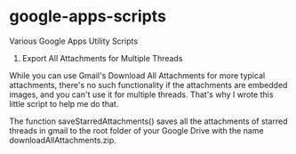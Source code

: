 # google-apps-scripts
Various Google Apps Utility Scripts

1. Export All Attachments for Multiple Threads

While you can use Gmail's Download All Attachments for more typical attachments, there's no such functionality if the attachments are embedded images, and you can't use it for multiple threads. That's why I wrote this little script to help me do that.

The function saveStarredAttachments() saves all the attachments of starred threads in gmail to the root folder of your Google Drive with the name downloadAllAttachments.zip.

